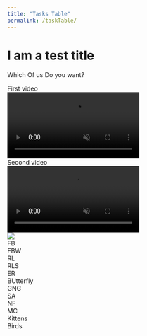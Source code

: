 ```yaml
---
title: "Tasks Table"
permalink: /taskTable/
---
```


# I am a test title

<p1>Which</p1>
<p2>Of us</p2>
<p3>Do you want?</p3>

<div class="flex-grid">
  <div class="col">
    <div>First video</div>
    <video id="myVideo2" src="../TestWithSound.mp4" autoplay muted loop preload></video>
  </div>
  <div class="col">
    <div>Second video</div>
    <div class="container">
    <div class="navi">
      <video id="myVideo" src="../TestWithSound.mp4" autoplay muted loop preload></video>
    </div>
    <div class="infoi">
      <img src="../volumeOff.png" controlledVideoId="myVideo" onclick="toggleMute(this)">
    </div>
</div>
  </div>
</div>
<div class="flex-grid">
  <div class="col">FB</div>
  <div class="col">FBW</div>
</div>
<div class="flex-grid">
  <div class="col">RL</div>
  <div class="col">RLS</div>
</div>
<div class="flex-grid">
  <div class="col">ER</div>
  <div class="col">BUtterfly</div>
</div>
<div class="flex-grid">
  <div class="col">GNG</div>
  <div class="col">SA</div>
</div>
<div class="flex-grid">
  <div class="col">NF</div>
  <div class="col">MC</div>
</div>
<div class="flex-grid">
  <div class="col">Kittens</div>
  <div class="col">Birds</div>
</div>


<script>
var vid = document.getElementById("myVideo");
function toggleMute(el) { 
    var vidId = el.getAttribute('controlledVideoId');
    var vid = document.getElementById(vidId);
    vid.muted = !vid.muted;
    el.src = vid.muted ? "../volumeOff.png" : "../volumeOn.png";
}
</script>
